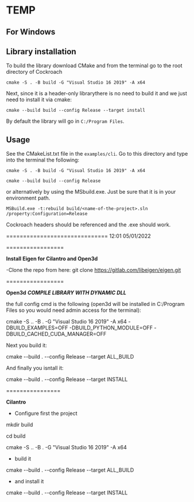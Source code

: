 # **TEMP**

## For Windows

## Library installation

To build the library download CMake and from the terminal go to the root directory of Cockroach

```terminal
cmake -S . -B build -G "Visual Studio 16 2019" -A x64
```

Next, since it is a header-only librarythere is no need to build it and we just need to install it via cmake:

```terminal
cmake --build build --config Release --target install
```

By default the library will go in `C:/Program Files`.


## Usage

See the CMakeList.txt file in the `examples/cli`.
Go to this directory and type into the terminal the following:


```terminal
cmake -S . -B build -G "Visual Studio 16 2019" -A x64
```

```terminal
cmake --build build --config Release
```

or alternatively by using the MSbuild.exe. Just be sure that it is in your environment path.

```terminal
MSBuild.exe -t:rebuild build/<name-of-the-project>.sln /property:Configuration=Release
```

Cockroach headers should be referenced and the .exe should work.



==============================
12:01 05/01/2022

=================

**Install Eigen for Cilantro and Open3d**

-Clone the repo from here:
git clone https://gitlab.com/libeigen/eigen.git

=================

**Open3d**
***COMPILE LIBRARY WITH DYNAMIC DLL***


the full config cmd is the following (open3d will be installed in C:/Program Files so you would need admin access for the terminal):

cmake -S .. -B . -G "Visual Studio 16 2019" -A x64 -DBUILD_EXAMPLES=OFF -DBUILD_PYTHON_MODULE=OFF -DBUILD_CACHED_CUDA_MANAGER=OFF

Next you build it:

cmake --build . --config Release --target ALL_BUILD

And finally you isntall it:

cmake --build . --config Release --target INSTALL






================

**Cilantro**

- Configure first the project

mkdir build

cd build

cmake -S .. -B . -G "Visual Studio 16 2019" -A x64 

- build it

cmake --build . --config Release --target ALL_BUILD

- and install it

cmake --build . --config Release --target INSTALL
